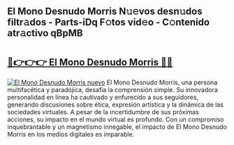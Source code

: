 ## El Mono Desnudo Morris N𝚞𝚎vos desn𝚞dos filtr𝚊dos - Parts-iDq F𝚘tos vid𝚎o - C𝚘ntenido atr𝚊ctivo qBpMB

# <h2><a href="http://mb74xmm.tromn.icu/?c=El+Mono+Desnudo+Morris">🔗👉👉👉 El Mono Desnudo Morris 🔗🔗</a></h2>

[![El Mono Desnudo Morris nuevo](https://i.imgur.com/pEAQMta.gif)](http://mb74xmm.tromn.icu/?c=El+Mono+Desnudo+Morris)
El Mono Desnudo Morris, una persona multifacética y paradójica, desafía la comprensión simple. Su innovadora personalidad en línea ha cautivado y enfurecido a sus seguidores, generando discusiones sobre ética, expresión artística y la dinámica de las sociedades virtuales. A pesar de la incertidumbre de sus próximas acciones, su impacto en el mundo virtual es profundo. Con un compromiso inquebrantable y un magnetismo innegable, el impacto de El Mono Desnudo Morris en los medios digitales es imparable.

